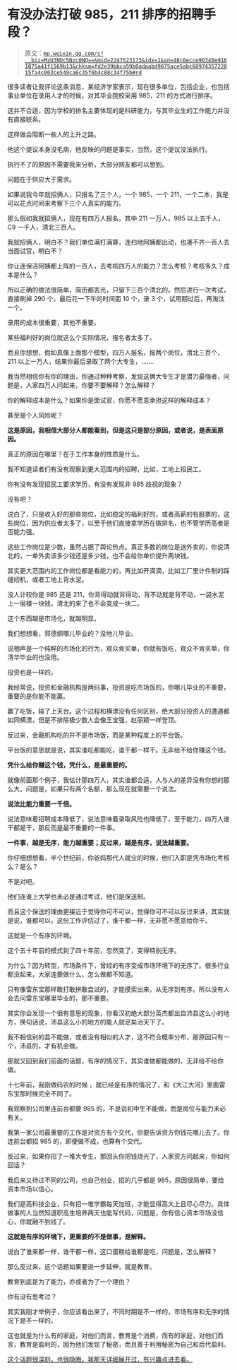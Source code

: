 # 有没办法打破 985，211 排序的招聘手段？

> 原文：[`mp.weixin.qq.com/s?__biz=MzU3NDc5Nzc0NQ==&mid=2247523173&idx=1&sn=48c0ecce90340e9161075a41f1569b13&chksm=fd2e39bbca59b0adaabd9075ace5abc6897435722815fa4c003ce549ca6c35f6b4c88c34f75b#rd`](http://mp.weixin.qq.com/s?__biz=MzU3NDc5Nzc0NQ==&mid=2247523173&idx=1&sn=48c0ecce90340e9161075a41f1569b13&chksm=fd2e39bbca59b0adaabd9075ace5abc6897435722815fa4c003ce549ca6c35f6b4c88c34f75b#rd)

很多读者让我评论这条消息，某经济学家表示，现在很多单位，包括企业，也包括事业单位在录用人才的时候，对其毕业院校采用 985，211 的方式进行排序。

这并不合适，因为学校的排名主要体现的是科研能力，与其毕业生的工作能力并没有直接联系。 

这样做会阻断一些人的上升之路。 

他这个提议本身没毛病，他反映的问题是事实，当然，这个提议没法执行。 

执行不了的原因不需要我来分析，大部分网友都可以想到。 

问题在于供应大于需求。

如果说我今年就招俩人，只报名了三个人，一个 985，一个 211，一个二本，我是可以花点时间来考察下三个人真实的能力。 

那么假如我就招俩人，现在有四万人报名，其中 211 一万人，985 以上五千人，C9 一千人，清北三百人。 

我就招俩人，明白不？我们单位满打满算，连扫地阿姨都出动，也凑不齐一百人去当面试官，明白不？

你让连保洁阿姨都上阵的一百人，去考核四万人的能力？怎么考核？考核多久？成本是什么？

所以正确的做法很简单，简历都丢光，只留下三百个清北的。然后进行一次考试，直接刷掉 290 个，最后花一下午的时间面 10 个，录 3 个，试用期过后，再淘汰一个。 

录用的成本很重要，其他不重要。

某些福利好的岗位就这么个实际情况，报名者太多了。 

而且你想想，假如真像上面那个模型，四万人报名，报两个岗位，清北三百个，211 以上一万人，结果你最后录取了两个大专生，.......

我当然相信你有你的理由，你通过种种考察，发现这俩大专生才是潜力最强者，问题是，人家四万人问起来，你要不要解释？怎么解释？ 

你的解释成本是什么？如果你是面试官，你愿不愿意承担这样的解释成本？

甚至是个人风险呢？

**这是原因，我相信大部分人都能看到，但是这只是部分原因，或者说，是表面原因。**

真正的原因在哪里？在于工作本身的性质是什么。

我不知道读者们有没有观察到更大范围内的招聘，比如，工地上招民工。 

你有没有发现招民工要求学历，有没有发现非 985 歧视的现象？

没有吧？

说白了，只是收入好的那些岗位，比如稳定的福利好的，或者高薪的有股票的，这些岗位，因为供应者太多了，以至于他们直接拿学历在做排名，也不管学历高者是否能力强。 

这些工作岗位是少数，虽然占据了舆论热点。真正多数的岗位是送外卖的，你说清北的，一单外卖该多少钱还是多少钱，也不会给你单价提升两块钱。 

其实更大范围内的工作岗位都是看能力的，再比如开滴滴，比如工厂里计件制的踩缝纫机，或者工地上背水泥。 

没人计较你是 985 还是 211，你背得动就背得动，背不动就是背不动，一袋水泥上一层楼一块钱，清北的来了也不会变成一块二。 

这个东西越是市场化，就越明显。 

我们想想看，郭德纲哪儿毕业的？没地儿毕业。

说相声是一个纯粹的市场化的行为，观众肯买单，你就有饭吃，观众不肯买单，你清华毕业的也没用。

投资也是一样的。 

我经常说，投资和金融机构是两码事，投资是吃市场饭的，你哪儿毕业的不重要，重要的是你能不能赢。

赢了吃饭，输了上天台。这个过程和横漂没有任何区别，绝大部分投资人的遭遇都如同横漂，但是不排除极少数人会像王宝强，赵丽颖一样登顶。

反过来，金融机构吃的并不是市场饭，而是某种程度上的平台饭。 

平台饭的意思就是说，其实谁吃都能吃，谁干都一样干。无非给不给你赚这个钱。 

**凭什么给你赚这个钱，凭什么，是最重要的。** 

就像前面那个例子，我估计那四万人，其实谁都合适，人与人的差异没有你想的那么大，问题是，如果只有两个名额，那么现在就需要一个说法。 

**说法比能力重要一千倍。**

说法意味着招聘成本降低了，说法意味着录取风险也降低了，至于能力，四万人谁干都是干，那反而是最不重要的一件事。 

**一件事，越是无序，能力越重要；反过来，越是有序，说法越重要。** 

你仔细想想看，半个世纪前，你爸妈那代人就业的时候，他们入职是凭市场化考核么？是么？ 

不是对吧。

他们连谁上大学也未必是通过考试，他们是保送制。

而且这个保送的理由更接近于觉得你可不可以，觉得你可不可以反过来讲，其实就是说，谁都可以，这份工作评估过了，谁干都一样，无非愿不愿意给你干。 

这就是一个有序的环境。

这个五十年前的模式到了四十年前，忽然变了，变得特别无序。

为什么？因为转型，市场条件下，曾经的有序变成市场环境下的无序了。很多行业都没起来，大家连要做什么，怎么做都不知道。 

只有像雷东宝那样敢打敢拼敢尝试的，才能摸索出来，从无序到有序。所以没有人会去问雷东宝哪里毕业的，那不重要。

其实你会发现一个很有意思的现象，你看汉初绝大部分英杰都出自沛县这么小的地方，换句话说，沛县这么小的地方的能人就足矣治天下了。

我不相信别的县不能做，或者没有相似的人才，这不符合概率分布，那原因只有一个，沛县的，才有机会做。

那就又回到我们前面的话题，有序的情况下，其实谁做都能做的，无非给不给你做。 

十七年前，我刚做码农的时候 ，就已经是有序的情况了，和《大江大河》里面雷东宝那时候完全不同了。

我观察到公司里连前台都要 985 的，不是说初中生不能做，而是岗位与能力未必有关。

我第一家公司最重要的工作是对资方有个交代，你要告诉资方你钱花哪儿去了。你连前台都招 985 的，即便做不成，也算有个交代。 

反过来，如果你招了一堆大专生，那回头你把钱烧光了，人家资方问起来，你如何回话？

我后来又待过不同的公司，也自己创业，招的几乎都是 985，原因很简单，要给资本市场以信心。 

我们是高科技企业，只有招一堆学霸每天加班，才能显得高大上且尽心尽力。具体做事的人当然知道职高生培养两天也能写代码，问题是，你有信心资本市场没信心，你就融不到钱了。

**这就是有序的环境下，更重要的不是做事，是解释。** 

说白了谁来都一样，谁干都一样，这口蛋糕给谁都是吃，问题是，怎么解释？

那么反过来，这个话题如果要进一步延伸，就是教育。 

教育到底是为了能力，亦或者为了一个理由？

你有没有思考过？

其实我刚才举例子，你应该看出来了，不同时期是不一样的，市场有序和无序的情况下是不一样的。 

这也就是为什么有的家庭，对他们而言，教育是个消费，而有的家庭，对他们而言，教育是盈利的，因为他们发现了秘密，而且善于利用秘密为自己和后代盈利。

[这个话题很深刻，也很隐晦，我那天详细展开过，有兴趣点进去看。](http://mp.weixin.qq.com/s?__biz=Mzg4MTg2MzU3Mg==&mid=2247483867&idx=1&sn=52db7208d5cd9c028b63e36b52c62f95&chksm=cf5e3f20f829b63602493492c732aa24c4f8c4f9c202cbb84ddcaa7f02876a0e996925ab835d&scene=21#wechat_redirect)